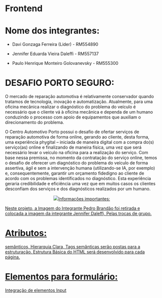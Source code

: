 # Frontend
# Nome dos integrantes:
* Davi Gonzaga Ferreira (Lider) - RM554890

* Jennifer Eduarda Vieira Daleffi - RM557137

* Paulo Henrique Monteiro Golovanevsky - RM555300

# DESAFIO PORTO SEGURO:

O mercado de reparação automotiva é relativamente conservador quando tratamos de tecnologia,
inovação e automatização. Atualmente, para uma oficina mecânica realizar o diagnóstico do problema do veículo é necessário que o cliente vá
à oficina mecânica e dependa de um humano conduzindo o processo com apoio de equipamentos que auxiliam o direcionamento do problema.

O Centro Automotivo Porto possui o desafio de ofertar serviços de reparação automotiva de forma online, gerando ao cliente, desta forma, uma
experiência phygital – iniciada de maneira digital com a compra do(s) serviço(as) online e finalizando de maneira física, uma vez que será
necessário levar o veículo na oficina para a realização do serviço. Com base nessa premissa, no momento da contratação do serviço online,
temos o desafio de oferecer um diagnóstico do problema do veículo de forma assertiva, ágil e sem a intervenção humana (utilizando-se IA, por
exemplo) e, consequentemente, garantir um orçamento fidedigno ao cliente de acordo com os problemas identificados no diagnóstico. Esta
experiência geraria credibilidade e eficiência uma vez que em muitos casos os clientes desconfiam dos serviços e dos diagnósticos realizados
por um humano.

<p align="center">
  <a href="https://icons8.com.br/icons/set/html">
    <img src="https://img.icons8.com/?size=100&id=10246&format=png&color=000000/>
  </a>
</p>

# Informações importantes:
Neste projeto, a Imagem do Integrante Pedro Brandão foi retirada e colocada a imagem da integrante Jennifer Daleffi, Pelas trocas de grupo.

# Atributos:
semânticos, Hierarquia  Clara, Tags semânticas serão postas para a estruturação. 
Estrutura Básica do HTML será desenvolvido para cada página. 

# Elementos para formulário:
Integração de elementos Input

